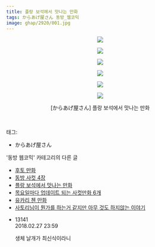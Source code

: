 ```yaml
---
title: 플랑 보석에서 맛나는 만화
tags: からあげ屋さん 동방_웹코믹
image: ghap/2920/001.jpg
---
```

<div class="article">
<p style="text-align: center; clear: none; float: none;"><img src="{{ site.nasurl }}/ghap/2920/001.jpg"/></p>
<p style="text-align: center; clear: none; float: none;"><img src="{{ site.nasurl }}/ghap/2920/002.jpg"/></p>
<p style="text-align: center; clear: none; float: none;"><img src="{{ site.nasurl }}/ghap/2920/003.jpg"/></p>
<p style="text-align: center; clear: none; float: none;"><img src="{{ site.nasurl }}/ghap/2920/004.jpg"/></p>
<p style="text-align: center; clear: none; float: none;"><img src="{{ site.nasurl }}/ghap/2920/005.jpg"/></p>
<p style="text-align: center; clear: none; float: none;"><img src="{{ site.nasurl }}/ghap/2920/006.jpg"/></p>
<p style="text-align: center; clear: none; float: none;">[からあげ屋さん] 플랑 보석에서 맛나는 만화</p>
<p><br/></p>
</div><div class="tagTrail">
<p>태그: </p>
<ul>
<li>からあげ屋さん</li>
</ul>
</div><div class="another">
<p>'동방 웹코믹' 카테고리의 다른 글</p>
<ul>
<li><a href="/2016-12-17-ghap_2926">후토 만화</a></li>
<li><a href="/2016-12-16-ghap_2921">동방 사컷 4장</a></li>
<li><a href="/2016-12-16-ghap_2920">플랑 보석에서 맛나는 만화</a></li>
<li><a href="/2016-12-16-ghap_2918">목요일마다 업데이트 되는 사컷만화 6개</a></li>
<li><a href="/2016-12-16-ghap_2916">유카리 첸 만화</a></li>
<li><a href="/2016-12-16-ghap_2915">사토리님이 뭔가를 하는거 같지만 아무 것도 하지않는 이야기</a></li>
</ul>
</div><div class="cb_module cb_fluid">
<div class="cb_wrt cb_profile">
<div class="comment">
<ul>
<li class="cb_thumb_off" id="comment15208428">
<div class="cb_comment_area">
<div class="cb_info_area">
<div class="cb_section">
<span class="cb_nick_name">13141</span>
</div>
<div class="cb_section">
<span class="cb_date">2018.02.27 23:59 </span>
</div>
</div>
<div class="cb_dsc_comment">
<p class="cb_dsc">
											생체 날개가 최신식이라니
										</p>
</div>
</div></li>
</ul>
</div>
</div><!-- commentList close -->
</div>